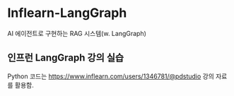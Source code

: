 # Inflearn-LangGraph
AI 에이전트로 구현하는 RAG 시스템(w. LangGraph)

## 인프런 LangGraph 강의 실습
Python 코드는 https://www.inflearn.com/users/1346781/@pdstudio 강의 자료를 활용함.
